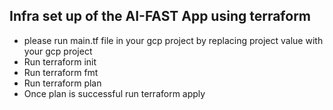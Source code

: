 ## Infra set up of the AI-FAST App using terraform

- please run main.tf file in your gcp project by replacing project value with your gcp project
- Run terraform init
- Run terraform fmt
- Run terraform plan
- Once plan is successful run terraform apply